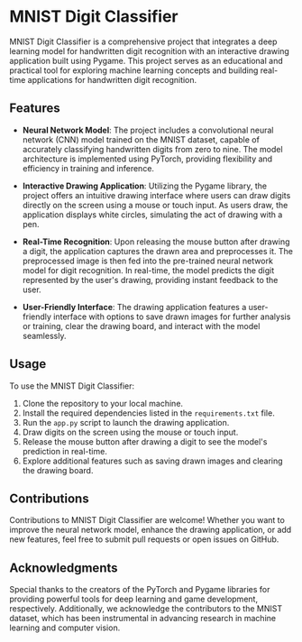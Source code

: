 # MNIST Digit Classifier

MNIST Digit Classifier is a comprehensive project that integrates a deep learning model for handwritten digit recognition with an interactive drawing application built using Pygame. This project serves as an educational and practical tool for exploring machine learning concepts and building real-time applications for handwritten digit recognition.

## Features

- **Neural Network Model**: The project includes a convolutional neural network (CNN) model trained on the MNIST dataset, capable of accurately classifying handwritten digits from zero to nine. The model architecture is implemented using PyTorch, providing flexibility and efficiency in training and inference.

- **Interactive Drawing Application**: Utilizing the Pygame library, the project offers an intuitive drawing interface where users can draw digits directly on the screen using a mouse or touch input. As users draw, the application displays white circles, simulating the act of drawing with a pen.

- **Real-Time Recognition**: Upon releasing the mouse button after drawing a digit, the application captures the drawn area and preprocesses it. The preprocessed image is then fed into the pre-trained neural network model for digit recognition. In real-time, the model predicts the digit represented by the user's drawing, providing instant feedback to the user.

- **User-Friendly Interface**: The drawing application features a user-friendly interface with options to save drawn images for further analysis or training, clear the drawing board, and interact with the model seamlessly.

## Usage

To use the MNIST Digit Classifier:

1. Clone the repository to your local machine.
2. Install the required dependencies listed in the `requirements.txt` file.
3. Run the `app.py` script to launch the drawing application.
4. Draw digits on the screen using the mouse or touch input.
5. Release the mouse button after drawing a digit to see the model's prediction in real-time.
6. Explore additional features such as saving drawn images and clearing the drawing board.

## Contributions

Contributions to MNIST Digit Classifier are welcome! Whether you want to improve the neural network model, enhance the drawing application, or add new features, feel free to submit pull requests or open issues on GitHub.

## Acknowledgments

Special thanks to the creators of the PyTorch and Pygame libraries for providing powerful tools for deep learning and game development, respectively. Additionally, we acknowledge the contributors to the MNIST dataset, which has been instrumental in advancing research in machine learning and computer vision.
